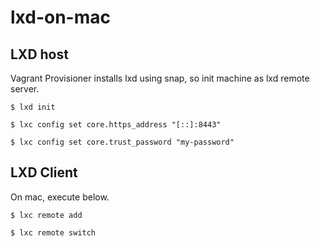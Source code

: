 # lxd-on-mac

## LXD host

Vagrant Provisioner installs lxd using snap, so init machine as lxd remote server.

`$ lxd init`

`$ lxc config set core.https_address "[::]:8443"`

`$ lxc config set core.trust_password "my-password"`

## LXD Client

On mac, execute below.

`$ lxc remote add `

`$ lxc remote switch `
